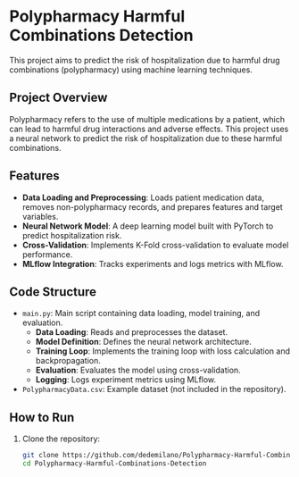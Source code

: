 # Polypharmacy Harmful Combinations Detection

This project aims to predict the risk of hospitalization due to harmful drug combinations (polypharmacy) using machine learning techniques.

## Project Overview

Polypharmacy refers to the use of multiple medications by a patient, which can lead to harmful drug interactions and adverse effects. This project uses a neural network to predict the risk of hospitalization due to these harmful combinations.

## Features

- **Data Loading and Preprocessing**: Loads patient medication data, removes non-polypharmacy records, and prepares features and target variables.
- **Neural Network Model**: A deep learning model built with PyTorch to predict hospitalization risk.
- **Cross-Validation**: Implements K-Fold cross-validation to evaluate model performance.
- **MLflow Integration**: Tracks experiments and logs metrics with MLflow.

## Code Structure

- `main.py`: Main script containing data loading, model training, and evaluation.
  - **Data Loading**: Reads and preprocesses the dataset.
  - **Model Definition**: Defines the neural network architecture.
  - **Training Loop**: Implements the training loop with loss calculation and backpropagation.
  - **Evaluation**: Evaluates the model using cross-validation.
  - **Logging**: Logs experiment metrics using MLflow.
- `PolypharmacyData.csv`: Example dataset (not included in the repository).

## How to Run

1. Clone the repository:
   ```sh
   git clone https://github.com/dedemilano/Polypharmacy-Harmful-Combinations-Detection.git
   cd Polypharmacy-Harmful-Combinations-Detection
